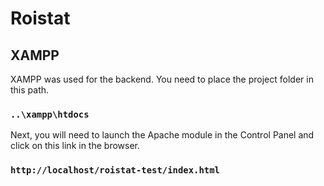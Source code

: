 # Roistat

## XAMPP

XAMPP was used for the backend.
You need to place the project folder in this path.

### `..\xampp\htdocs`

Next, you will need to launch the Apache module in the Control Panel and click on this link in the browser.

### `http://localhost/roistat-test/index.html`
